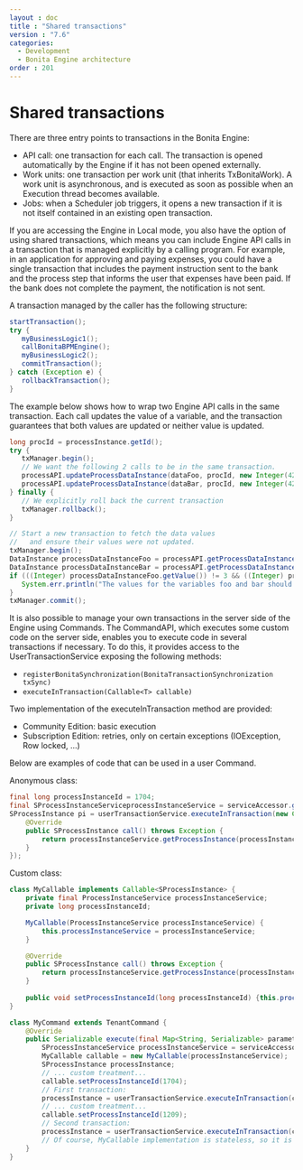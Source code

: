 ```yaml
---
layout : doc
title : "Shared transactions"
version : "7.6"
categories:
  - Development
  - Bonita Engine architecture
order : 201
---
```

# Shared transactions

There are three entry points to transactions in the Bonita Engine:

* API call: one transaction for each call. The transaction is opened automatically by the Engine if it has not been opened externally.
* Work units: one transaction per work unit (that inherits TxBonitaWork). A work unit is asynchronous, and is executed as soon as possible when an Execution thread becomes available.
* Jobs: when a Scheduler job triggers, it opens a new transaction if it is not itself contained in an existing open transaction.

If you are accessing the Engine in Local mode, you also have the option of using shared transactions, which means you can include Engine API calls in a transaction that is managed explicitly by a calling program. 
For example, in an application for approving and paying expenses, you could have a single transaction that includes the payment instruction sent to the bank and the process step that informs the user that expenses have been paid. If the bank does not complete the payment, the notification is not sent.

A transaction managed by the caller has the following structure:
```java
startTransaction();
try {
   myBusinessLogic1();
   callBonitaBPMEngine();
   myBusinessLogic2();
   commitTransaction();
} catch (Exception e) {
   rollbackTransaction();
}
```

The example below shows how to wrap two Engine API calls in the same transaction. Each call updates the value of a variable, and the transaction guarantees that both values are updated or neither value is updated.
```java
long procId = processInstance.getId();
try {
   txManager.begin();
   // We want the following 2 calls to be in the same transaction.
   processAPI.updateProcessDataInstance(dataFoo, procId, new Integer(42));
   processAPI.updateProcessDataInstance(dataBar, procId, new Integer(42));
} finally {
   // We explicitly roll back the current transaction
   txManager.rollback();
}

// Start a new transaction to fetch the data values 
//   and ensure their values were not updated.
txManager.begin();
DataInstance processDataInstanceFoo = processAPI.getProcessDataInstance(dataFoo, procId);
DataInstance processDataInstanceBar = processAPI.getProcessDataInstance(dataBar, procId);
if (((Integer) processDataInstanceFoo.getValue()) != 3 && ((Integer) processDataInstanceBar.getValue()) != 4) {
   System.err.println("The values for the variables foo and bar should not have been changed.");
}
txManager.commit();
```

It is also possible to manage your own transactions in the server side of the Engine using Commands. 
The CommandAPI, which executes some custom code on the server side, enables you to execute code in several transactions if necessary.
To do this, it provides access to the UserTransactionService exposing the following methods:

* `registerBonitaSynchronization(BonitaTransactionSynchronization txSync)`
* `executeInTransaction(Callable<T> callable)`

Two implementation of the executeInTransaction method are provided:

* Community Edition: basic execution
* Subscription Edition: retries, only on certain exceptions (IOException, Row locked, ...)

Below are examples of code that can be used in a user Command.

Anonymous class:
```java
final long processInstanceId = 1704;
final SProcessInstanceServiceprocessInstanceService = serviceAccessor.getProcessInstanceService();
SProcessInstance pi = userTransactionService.executeInTransaction(new Callable<SProcessInstance>() {
	@Override
	public SProcessInstance call() throws Exception {
		return processInstanceService.getProcessInstance(processInstanceId);
	}
});
```

Custom class:
```java
class MyCallable implements Callable<SProcessInstance> {
	private final ProcessInstanceService processInstanceService;
	private long processInstanceId;

	MyCallable(ProcessInstanceService processInstanceService) {
		this.processInstanceService = processInstanceService;
	}

	@Override
	public SProcessInstance call() throws Exception {
		return processInstanceService.getProcessInstance(processInstanceId);
	}
	
	public void setProcessInstanceId(long processInstanceId) {this.processInstanceId = processInstanceId;}
}

class MyCommand extends TenantCommand {
	@Override
    public Serializable execute(final Map<String, Serializable> parameters, final TenantServiceAccessor serviceAccessor) {
		SProcessInstanceService processInstanceService = serviceAccessor.getProcessInstanceService();
		MyCallable callable = new MyCallable(processInstanceService);
		SProcessInstance processInstance;
		// ... custom treatment...
		callable.setProcessInstanceId(1704);
		// First transaction:
		processInstance = userTransactionService.executeInTransaction(callable);
		// ... custom treatment...
		callable.setProcessInstanceId(1209);
		// Second transaction:
		processInstance = userTransactionService.executeInTransaction(callable);
		// Of course, MyCallable implementation is stateless, so it is reusable.
    }
}
```
